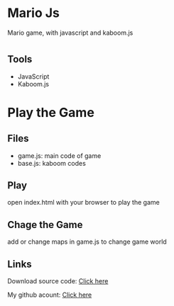 # Mario Js
Mario game, with javascript and kaboom.js


#
## Tools

- JavaScript
- Kaboom.js

# Play the Game

## Files
- game.js: main code of game
- base.js: kaboom codes

## Play
open index.html with your browser to play the game

## Chage the Game
add or change maps in game.js to change game world

## Links

Download source code: [Click here](https://github.com/dori-dev/mario-js/archive/refs/heads/main.zip)

My github acount: [Click here](https://github.com/dori-dev/)
